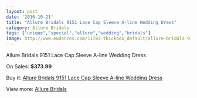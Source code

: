 ```yaml
---
layout: post
date: '2016-10-21'
title: "Allure Bridals 9151 Lace Cap Sleeve A-line Wedding Dress"
category: Allure Bridals
tags: ["unique","special","allure","wedding","bridals"]
image: http://www.eudances.com/11783-thickbox_default/allure-bridals-9151-lace-cap-sleeve-a-line-wedding-dress.jpg
---
```

Allure Bridals 9151 Lace Cap Sleeve A-line Wedding Dress

On Sales: **$373.99**
<a href="https://www.eudances.com/en/allure-bridals/3709-allure-bridals-9151-lace-cap-sleeve-a-line-wedding-dress.html"><amp-img layout="responsive" width="600" height="600" src="//www.eudances.com/11783-thickbox_default/allure-bridals-9151-lace-cap-sleeve-a-line-wedding-dress.jpg" alt="Allure Bridals 9151 Lace Cap Sleeve A-line Wedding Dress 0" /></a>
<a href="https://www.eudances.com/en/allure-bridals/3709-allure-bridals-9151-lace-cap-sleeve-a-line-wedding-dress.html"><amp-img layout="responsive" width="600" height="600" src="//www.eudances.com/11784-thickbox_default/allure-bridals-9151-lace-cap-sleeve-a-line-wedding-dress.jpg" alt="Allure Bridals 9151 Lace Cap Sleeve A-line Wedding Dress 1" /></a>
<a href="https://www.eudances.com/en/allure-bridals/3709-allure-bridals-9151-lace-cap-sleeve-a-line-wedding-dress.html"><amp-img layout="responsive" width="600" height="600" src="//www.eudances.com/11785-thickbox_default/allure-bridals-9151-lace-cap-sleeve-a-line-wedding-dress.jpg" alt="Allure Bridals 9151 Lace Cap Sleeve A-line Wedding Dress 2" /></a>
<a href="https://www.eudances.com/en/allure-bridals/3709-allure-bridals-9151-lace-cap-sleeve-a-line-wedding-dress.html"><amp-img layout="responsive" width="600" height="600" src="//www.eudances.com/11786-thickbox_default/allure-bridals-9151-lace-cap-sleeve-a-line-wedding-dress.jpg" alt="Allure Bridals 9151 Lace Cap Sleeve A-line Wedding Dress 3" /></a>
<a href="https://www.eudances.com/en/allure-bridals/3709-allure-bridals-9151-lace-cap-sleeve-a-line-wedding-dress.html"><amp-img layout="responsive" width="600" height="600" src="//www.eudances.com/11787-thickbox_default/allure-bridals-9151-lace-cap-sleeve-a-line-wedding-dress.jpg" alt="Allure Bridals 9151 Lace Cap Sleeve A-line Wedding Dress 4" /></a>
<a href="https://www.eudances.com/en/allure-bridals/3709-allure-bridals-9151-lace-cap-sleeve-a-line-wedding-dress.html"><amp-img layout="responsive" width="600" height="600" src="//www.eudances.com/11788-thickbox_default/allure-bridals-9151-lace-cap-sleeve-a-line-wedding-dress.jpg" alt="Allure Bridals 9151 Lace Cap Sleeve A-line Wedding Dress 5" /></a>

Buy it: [Allure Bridals 9151 Lace Cap Sleeve A-line Wedding Dress](https://www.eudances.com/en/allure-bridals/3709-allure-bridals-9151-lace-cap-sleeve-a-line-wedding-dress.html "Allure Bridals 9151 Lace Cap Sleeve A-line Wedding Dress")

View more: [Allure Bridals](https://www.eudances.com/en/2-allure-bridals "Allure Bridals")